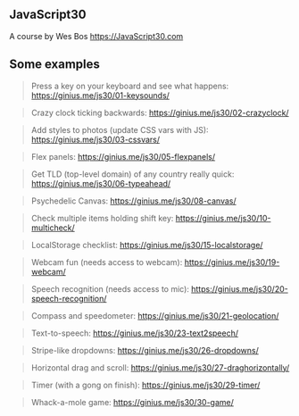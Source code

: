 ## JavaScript30

A course by Wes Bos https://JavaScript30.com

## Some examples

> Press a key on your keyboard and see what happens: https://ginius.me/js30/01-keysounds/

> Crazy clock ticking backwards: https://ginius.me/js30/02-crazyclock/

> Add styles to photos (update CSS vars with JS): https://ginius.me/js30/03-cssvars/

> Flex panels: https://ginius.me/js30/05-flexpanels/

> Get TLD (top-level domain) of any country really quick: https://ginius.me/js30/06-typeahead/

> Psychedelic Canvas: https://ginius.me/js30/08-canvas/

> Check multiple items holding shift key: https://ginius.me/js30/10-multicheck/

> LocalStorage checklist: https://ginius.me/js30/15-localstorage/

> Webcam fun (needs access to webcam): https://ginius.me/js30/19-webcam/

> Speech recognition (needs access to mic): https://ginius.me/js30/20-speech-recognition/

> Compass and speedometer: https://ginius.me/js30/21-geolocation/

> Text-to-speech: https://ginius.me/js30/23-text2speech/

> Stripe-like dropdowns: https://ginius.me/js30/26-dropdowns/

> Horizontal drag and scroll: https://ginius.me/js30/27-draghorizontally/

> Timer (with a gong on finish): https://ginius.me/js30/29-timer/

> Whack-a-mole game: https://ginius.me/js30/30-game/
